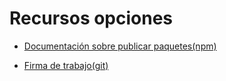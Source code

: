# Recursos opciones

* [Documentación sobre publicar paquetes(npm)](https://docs.npmjs.com/cli/v8/commands/npm-publish)

* [Firma de trabajo(git)](https://git-scm.com/book/sv/v2/Git-Tools-Signing-Your-Work)
